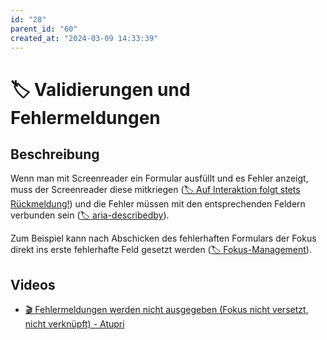 ```yaml
---
id: "28"
parent_id: "60"
created_at: "2024-03-09 14:33:39"
---
```


# 🏷️ Validierungen und Fehlermeldungen

## Beschreibung

Wenn man mit Screenreader ein Formular ausfüllt und es Fehler anzeigt, muss der Screenreader diese mitkriegen ([🏷️ Auf Interaktion folgt stets Rückmeldung!](/de/tags/umsetzungs-kodex/auf-interaktion-folgt-stets-rueckmeldung)) und die Fehler müssen mit den entsprechenden Feldern verbunden sein ([🏷️ aria-describedby](/de/tags/aria-attribute/aria-describedby)).

Zum Beispiel kann nach Abschicken des fehlerhaften Formulars der Fokus direkt ins erste fehlerhafte Feld gesetzt werden ([🏷️ Fokus-Management](/de/tags/techniken/tastatur-fokus/fokus-management)).

## Videos

- [🎬 Fehlermeldungen werden nicht ausgegeben (Fokus nicht versetzt, nicht verknüpft) - Atupri](/videos/fehlermeldungen-werden-nicht-ausgegeben-fokus-nicht-versetzt-nicht-verknuepft-atupri)